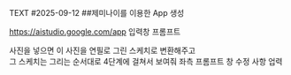 TEXT
#2025-09-12
##제미나이를 이용한 App 생성

https://aistudio.google.com/app
입력창 프롬프트

사진을 넣으면 이 사진을 연필로 그린 스케치로 변환해주고  
그 스케치는 그리는 순서대로 4단계에 걸쳐서 보여줘
좌측 프롬프트 창
수정 사항 업력
